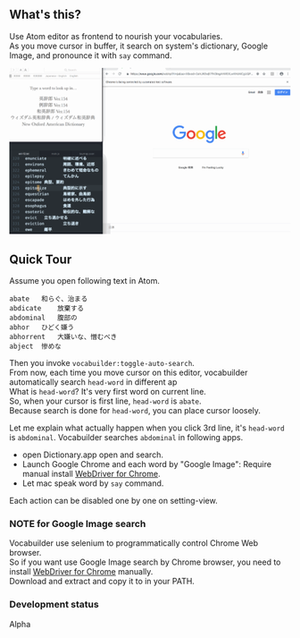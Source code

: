 ## What's this?

Use Atom editor as frontend to nourish your vocabularies.  
As you move cursor in buffer, it search on system's dictionary, Google Image, and pronounce it with `say` command.  

![vocabuilder](https://raw.githubusercontent.com/t9md/t9md/488d41c8262ab120bfaaba41bd103234752e2023/img/atom-vocabuilder.gif)

## Quick Tour

Assume you open following text in Atom.

```
abate	和らぐ、治まる
abdicate	放棄する
abdominal	腹部の
abhor	ひどく嫌う
abhorrent	大嫌いな、憎むべき
abject	惨めな
```

Then you invoke `vocabuilder:toggle-auto-search`.  
From now, each time you move cursor on this editor, vocabuilder automatically search `head-word` in different ap  
What is `head-word`? It's very first word on current line.  
So, when your cursor is first line, `head-word` is `abate`.  
Because search is done for `head-word`, you can place cursor loosely.  

Let me explain what actually happen when you click 3rd line, it's `head-word` is `abdominal`.
Vocabuilder searches `abdominal` in following apps.

- open Dictionary.app open and search.
- Launch Google Chrome and each word by "Google Image": Require manual install [WebDriver for Chrome](http://chromedriver.chromium.org/downloads).
- Let mac speak word by `say` command.

Each action can be disabled one by one on setting-view.

### NOTE for Google Image search

Vocabuilder use selenium to programmatically control Chrome Web browser.  
So if you want use Google Image search by Chrome browser, you need to install  [WebDriver for Chrome](http://chromedriver.chromium.org/downloads) manually.  
Download and extract and copy it to in your PATH.  


### Development status

Alpha
